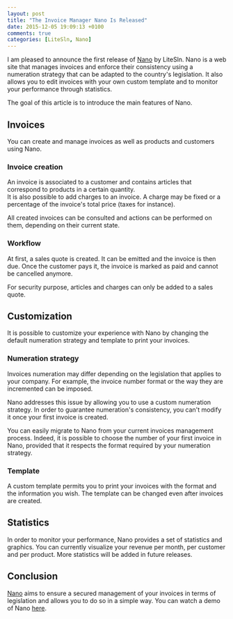 ```yaml
---
layout: post
title: "The Invoice Manager Nano Is Released"
date: 2015-12-05 19:09:13 +0100
comments: true
categories: [LiteSln, Nano]
---
```

I am pleased to announce the first release of [Nano](https://nano.litesln.com) by LiteSln. Nano is a web site that manages invoices and enforce their consistency using a numeration strategy that can be adapted to the country's legislation. It also allows you to edit invoices with your own custom template and to monitor your performance through statistics.

The goal of this article is to introduce the main features of Nano.

<!-- more -->

## Invoices

You can create and manage invoices as well as products and customers using Nano.

### Invoice creation

An invoice is associated to a customer and contains articles that correspond to products in a certain quantity.  
It is also possible to add charges to an invoice. A charge may be fixed or a percentage of the invoice's total price (taxes for instance).

All created invoices can be consulted and actions can be performed on them, depending on their current state.

### Workflow

At first, a sales quote is created. It can be emitted and the invoice is then due. Once the customer pays it, the invoice is marked as paid and cannot be cancelled anymore.

For security purpose, articles and charges can only be added to a sales quote.

## Customization

It is possible to customize your experience with Nano by changing the default numeration strategy and template to print your invoices.

### Numeration strategy

Invoices numeration may differ depending on the legislation that applies to your company.
For example, the invoice number format or the way they are incremented can be imposed.

Nano addresses this issue by allowing you to use a custom numeration strategy. In order to guarantee numeration's consistency, you can't modify it once your first invoice is created.

You can easily migrate to Nano from your current invoices management process. Indeed, it is possible to choose the number of your first invoice in Nano, provided that it respects the format required by your numeration strategy.

### Template

A custom template permits you to print your invoices with the format and the information you wish. The template can be changed even after invoices are created.

## Statistics

In order to monitor your performance, Nano provides a set of statistics and graphics.
You can currently visualize your revenue per month, per customer and per product. More statistics will be added in future releases.

## Conclusion

[Nano](https://nano.litesln.com) aims to ensure a secured management of your invoices in terms of legislation and allows you to do so in a simple way. You can watch a demo of Nano [here](https://www.youtube.com/watch?v=jWs6Qh3xLKY).